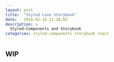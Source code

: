 ```yaml
---
layout: post
title:  "Styled Love Storybook"
date:   2018-02-18 21:28:03
description: >
  Styled-Components and Storybook
categories: styled-components storybook react
---
```


## WIP
